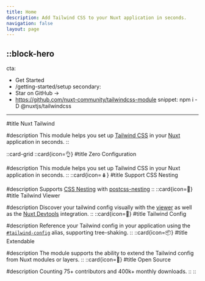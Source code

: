 ```yaml
---
title: Home
description: Add Tailwind CSS to your Nuxt application in seconds.
navigation: false
layout: page
---
```


::block-hero
---
cta:
  - Get Started
  - /getting-started/setup
secondary:
  - Star on GitHub →
  - https://github.com/nuxt-community/tailwindcss-module
snippet: npm i -D @nuxtjs/tailwindcss
---

#title
Nuxt Tailwind

#description
This module helps you set up [Tailwind CSS](https://tailwindcss.com) in your [Nuxt](https://nuxt.com) application in seconds.
::

::card-grid
  ::card{icon=👌}
  #title
  Zero Configuration

  #description
  This module helps you set up Tailwind CSS in your Nuxt application in seconds.
  ::
  ::card{icon=🪆}
  #title
  Support CSS Nesting

  #description
  Supports [CSS Nesting](https://drafts.csswg.org/css-nesting-1/) with [postcss-nesting](https://github.com/csstools/postcss-nesting)
  ::
  ::card{icon=🎨}
  #title
  Tailwind Viewer

  #description
  Discover your tailwind config visually with the [viewer](/tailwind/viewer) as well as the [Nuxt Devtools](https://devtools.nuxtjs.org) integration.
  ::
  ::card{icon=🔗}
  #title
  Tailwind Config

  #description
  Reference your Tailwind config in your application using the [`#tailwind-config`](/tailwind/config#referencing-in-the-application) alias, supporting tree-shaking.
  ::
  ::card{icon=📦}
  #title
  Extendable

  #description
  The module supports the ability to extend the Tailwind config from Nuxt modules or layers.
  ::
  ::card{icon=💚}
  #title
  Open Source

  #description
  Counting 75+ contributors and 400k+ monthly downloads.
  ::
::
